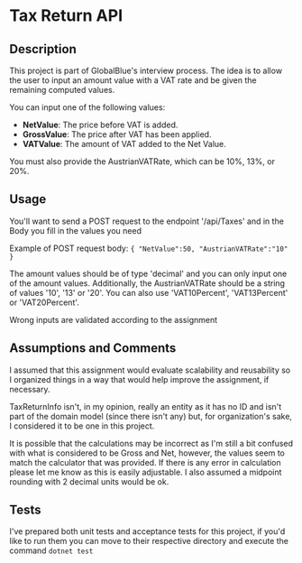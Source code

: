 # Tax Return API

## Description
This project is part of GlobalBlue's interview process. The idea is to allow the user to input an amount value with a VAT rate and be given the remaining computed values.

You can input one of the following values:
- **NetValue**: The price before VAT is added.
- **GrossValue**: The price after VAT has been applied.
- **VATValue**: The amount of VAT added to the Net Value.

You must also provide the AustrianVATRate, which can be 10%, 13%, or 20%.

## Usage

You'll want to send a POST request to the endpoint '/api/Taxes' and in the Body you fill in the values you need

Example of POST request body:
`{
    "NetValue":50,
    "AustrianVATRate":"10"
}`

The amount values should be of type 'decimal' and you can only input one of the amount values. 
Additionally, the AustrianVATRate should be a string of values '10', '13' or '20'. You can also use 'VAT10Percent', 'VAT13Percent' or 'VAT20Percent'.

Wrong inputs are validated according to the assignment

## Assumptions and Comments

I assumed that this assignment would evaluate scalability and reusability so I organized things in a way that would help improve the assignment, if necessary.

TaxReturnInfo isn't, in my opinion, really an entity as it has no ID and isn't part of the domain model (since there isn't any) but, for organization's sake, I considered it to be one in this project.

It is possible that the calculations may be incorrect as I'm still a bit confused with what is considered to be Gross and Net, however, the values seem to match the calculator that was provided. If there is any error in calculation please let me know as this is easily adjustable. I also assumed a midpoint rounding with 2 decimal units would be ok.


## Tests

I've prepared both unit tests and acceptance tests for this project, if you'd like to run them you can move to their respective directory and execute the command `dotnet test`
